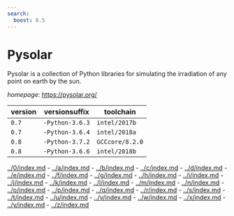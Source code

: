 ```yaml
---
search:
  boost: 0.5
---
```

# Pysolar

Pysolar is a collection of Python libraries for simulating the irradiation  of any point on earth by the sun.

*homepage*: <https://pysolar.org/>

version | versionsuffix | toolchain
--------|---------------|----------
``0.7`` | ``-Python-3.6.3`` | ``intel/2017b``
``0.7`` | ``-Python-3.6.4`` | ``intel/2018a``
``0.8`` | ``-Python-3.7.2`` | ``GCCcore/8.2.0``
``0.8`` | ``-Python-3.6.6`` | ``intel/2018b``

[../0/index.md](0) - [../a/index.md](a) - [../b/index.md](b) - [../c/index.md](c) - [../d/index.md](d) - [../e/index.md](e) - [../f/index.md](f) - [../g/index.md](g) - [../h/index.md](h) - [../i/index.md](i) - [../j/index.md](j) - [../k/index.md](k) - [../l/index.md](l) - [../m/index.md](m) - [../n/index.md](n) - [../o/index.md](o) - [../p/index.md](p) - [../q/index.md](q) - [../r/index.md](r) - [../s/index.md](s) - [../t/index.md](t) - [../u/index.md](u) - [../v/index.md](v) - [../w/index.md](w) - [../x/index.md](x) - [../y/index.md](y) - [../z/index.md](z)

